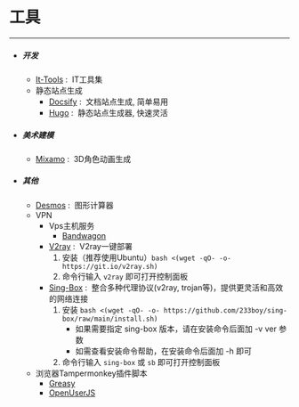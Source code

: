 # 工具
---
- ##### 开发
  - [It-Tools](https://it-tools.tech/) :&nbsp; IT工具集
  - 静态站点生成 
    - [Docsify](https://docsify.js.org/) :&nbsp; 文档站点生成, 简单易用
    - [Hugo](https://gohugo.io/) :&nbsp; 静态站点生成器, 快速灵活

- ##### 美术建模
  - [Mixamo](https://www.mixamo.com/) :&nbsp; 3D角色动画生成
 
- ##### 其他
  + [Desmos](https://www.desmos.com/calculator?lang=zh-CN) :&nbsp; 图形计算器
  + VPN
    - Vps主机服务
      - [Bandwagon](https://bandwagonhost.com/clientarea.php)
    - [V2ray](https://github.com/233boy/v2ray) :&nbsp; V2ray一键部署
      1. 安装（推荐使用Ubuntu）`bash <(wget -qO- -o- https://git.io/v2ray.sh)`
        2. 命令行输入 `v2ray` 即可打开控制面板
    - [Sing-Box](https://github.com/233boy/sing-box) :&nbsp; 整合多种代理协议(v2ray, trojan等)，提供更灵活和高效的网络连接
      1. 安装 `bash <(wget -qO- -o- https://github.com/233boy/sing-box/raw/main/install.sh)`
         - 如果需要指定 sing-box 版本，请在安装命令后面加 -v ver 参数
         - 如需查看安装命令帮助，在安装命令后面加 -h 即可
      2. 命令行输入 `sing-box` 或 `sb` 即可打开控制面板
  + 浏览器Tampermonkey插件脚本
    - [Greasy](https://greasyfork.org/zh-CN)
    - [OpenUserJS](https://openuserjs.org)
